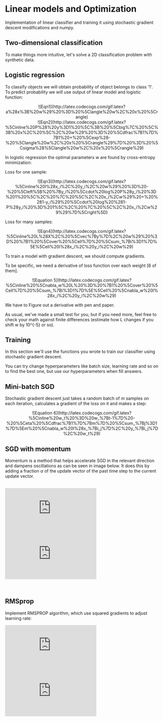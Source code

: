 
# Linear models and Optimization

Implementation of linear classifier and training it using stochastic gradient descent modifications and numpy.

## Two-dimensional classification

To make things more intuitive, let's solve a 2D classification problem with synthetic data.

## Logistic regression

To classify objects we will obtain probability of object belongs to class '1'. To predict probability we will use output of linear model and logistic function:
<br>
<p style="text-align: center;">
<!-- $$ a(x; w) = \langle w, x \rangle $$ -->
<!--$$ $$ -->
![Eqn1](http://latex.codecogs.com/gif.latex?a%28x%3B%20w%29%20%3D%20%5Clangle%20w%2C%20x%20%5Crangle)
  <br>
![Eqn2](http://latex.codecogs.com/gif.latex?%5Cinline%20P%28%20y%3D1%20%5C%3B%20%5Cbig%7C%20%5C%3B%20x%2C%20%5C%2C%20w%29%20%3D%20%5Cdfrac%7B1%7D%7B1%20&plus;%20%5Cexp%28-%20%5Clangle%20w%2C%20x%20%5Crangle%29%7D%20%3D%20%5Csigma%28%5Clangle%20w%2C%20x%20%5Crangle%29)
</p>

In logistic regression the optimal parameters w are found by cross-entropy minimization:

Loss for one sample: 
<br>
<p style="text-align: center;">
<!-- $$ l(x_i, y_i, w) = - \left[ {y_i \cdot log P(y_i = 1 \, | \, x_i,w) + (1-y_i) \cdot log (1-P(y_i = 1\, | \, x_i,w))}\right] $$ -->
![Eqn3](http://latex.codecogs.com/gif.latex?%5Cinline%20l%28x_i%2C%20y_i%2C%20w%29%20%3D%20-%20%5Cleft%5B%20%7By_i%20%5Ccdot%20log%20P%28y_i%20%3D%201%20%5C%2C%20%7C%20%5C%2C%20x_i%2Cw%29%20&plus;%20%281-y_i%29%20%5Ccdot%20log%20%281-P%28y_i%20%3D%201%5C%2C%20%7C%20%5C%2C%20x_i%2Cw%29%29%7D%5Cright%5D)
</p>

Loss for many samples: <!-- $$ L(X, \vec{y}, w) =  {1 \over \ell} \sum_{i=1}^\ell l(x_i, y_i, w) $$  -->
<br>
<p style="text-align: center;">
![Eqn4](http://latex.codecogs.com/gif.latex?%5Cinline%20L%28X%2C%20%5Cvec%7By%7D%2C%20w%29%20%3D%20%7B1%20%5Cover%20%5Cell%7D%20%5Csum_%7Bi%3D1%7D%5E%5Cell%20l%28x_i%2C%20y_i%2C%20w%29)
</p>


To train a model with gradient descent, we should compute gradients.

To be specific, we need a derivative of loss function over each weight [6 of them].
<br>
<p style="text-align: center;">
<!-- $$ \nabla_w L = {1 \over \ell} \sum_{i=1}^\ell \nabla_w l(x_i, y_i, w) $$   -->
![Equation 5](http://latex.codecogs.com/gif.latex?%5Cinline%20%5Cnabla_w%20L%20%3D%20%7B1%20%5Cover%20%5Cell%7D%20%5Csum_%7Bi%3D1%7D%5E%5Cell%20%5Cnabla_w%20l%28x_i%2C%20y_i%2C%20w%29)
</p>

We have to Figure out a derivative with pen and paper. 

As usual, we've made a small test for you, but if you need more, feel free to check your math against finite differences (estimate how L changes if you shift w by 10^{-5} or so).

## Training
In this section we'll use the functions you wrote to train our classifier using stochastic gradient descent.

You can try change hyperparameters like batch size, learning rate and so on to find the best one, but use our hyperparameters when fill answers.

## Mini-batch SGD

Stochastic gradient descent just takes a random batch of $m$ samples on each iteration, calculates a gradient of the loss on it and makes a step:
<br>
<p style="text-align: center;">
<!-- $$ w_t = w_{t-1} - \eta \dfrac{1}{m} \sum_{j=1}^m \nabla_w l(x_{i_j}, y_{i_j}, w_t) $$  -->
![Equation 6](http://latex.codecogs.com/gif.latex?%5Cinline%20w_t%20%3D%20w_%7Bt-1%7D%20-%20%5Ceta%20%5Cdfrac%7B1%7D%7Bm%7D%20%5Csum_%7Bj%3D1%7D%5Em%20%5Cnabla_w%20l%28x_%7Bi_j%7D%2C%20y_%7Bi_j%7D%2C%20w_t%29)
</p>

## SGD with momentum

Momentum is a method that helps accelerate SGD in the relevant direction and dampens oscillations as can be seen in image below. It does this by adding a fraction $\alpha$ of the update vector of the past time step to the current update vector.
<br>
<br>
<p style="text-align: center;">
<!-- $$ \nu_t = \alpha \nu_{t-1} + \eta\dfrac{1}{m} \sum_{j=1}^m \nabla_w l(x_{i_j}, y_{i_j}, w_t) $$ -->
<!-- $$ w_t = w_{t-1} - \nu_t$$-->

![Equation 7](http://latex.codecogs.com/gif.latex?%5Cinline%20%5Cnu_t%20%3D%20%5Calpha%20%5Cnu_%7Bt-1%7D%20&plus;%20%5Ceta%5Cdfrac%7B1%7D%7Bm%7D%20%5Csum_%7Bj%3D1%7D%5Em%20%5Cnabla_w%20l%28x_%7Bi_j%7D%2C%20y_%7Bi_j%7D%2C%20w_t%29)
![Equation 8](http://latex.codecogs.com/gif.latex?%5Cinline%20w_t%20%3D%20w_%7Bt-1%7D%20-%20%5Cnu_t)
</p>

<br>

## RMSprop

Implement RMSPROP algorithm, which use squared gradients to adjust learning rate:
<br>
<p style="text-align: center;">
<!-- $$ G_j^t = \alpha G_j^{t-1} + (1 - \alpha) g_{tj}^2 $$-->
<!-- $$ w_j^t = w_j^{t-1} - \dfrac{\eta}{\sqrt{G_j^t + \varepsilon}} g_{tj} $$-->

![Equation 09](http://latex.codecogs.com/gif.latex?%5Cinline%20G_j%5Et%20%3D%20%5Calpha%20G_j%5E%7Bt-1%7D%20&plus;%20%281%20-%20%5Calpha%29%20g_%7Btj%7D%5E2)
![Equation 10](http://latex.codecogs.com/gif.latex?%5Cinline%20w_j%5Et%20%3D%20w_j%5E%7Bt-1%7D%20%20%5Cdfrac%7B%5Ceta%7D%7B%5Csqrt%7BG_j%5Et%20&plus;%20%5Cvarepsilon%7D%7D%20g_%7Btj%7D)
</p>
